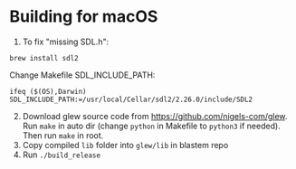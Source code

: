 
# Building for macOS

1. To fix "missing SDL.h":
```
brew install sdl2
```

Change Makefile SDL_INCLUDE_PATH:
```
ifeq ($(OS),Darwin)
SDL_INCLUDE_PATH:=/usr/local/Cellar/sdl2/2.26.0/include/SDL2
```


2. Download glew source code from https://github.com/nigels-com/glew. Run `make` in auto dir (change `python` in Makefile to `python3` if needed). Then run `make` in root.
3. Copy compiled `lib` folder into `glew/lib` in blastem repo
4. Run `./build_release`